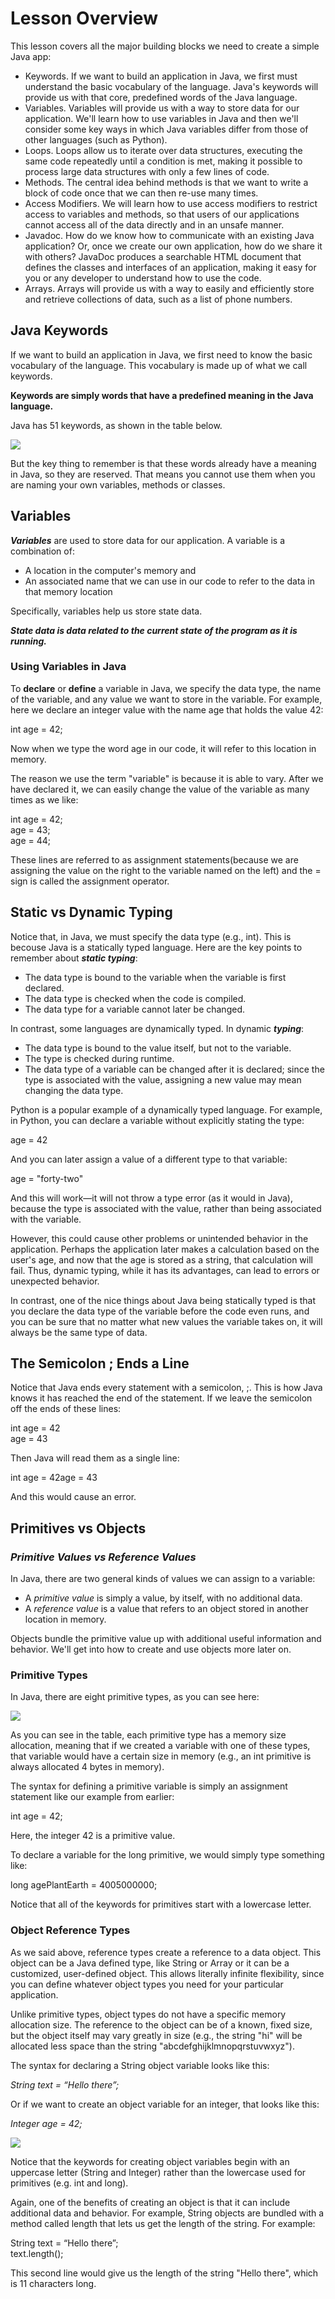 # Lesson Overview

This lesson covers all the major building blocks we need to create a simple Java app:

* Keywords. If we want to build an application in Java, we first must understand the basic vocabulary of the language. Java's keywords will provide us with that core, predefined words of the Java language.
* Variables. Variables will provide us with a way to store data for our application. We'll learn how to use variables in Java and then we'll consider some key ways in which Java variables differ from those of other languages (such as Python).
* Loops. Loops allow us to iterate over data structures, executing the same code repeatedly until a condition is met, making it possible to process large data structures with only a few lines of code.
* Methods. The central idea behind methods is that we want to write a block of code once that we can then re-use many times.
* Access Modifiers. We will learn how to use access modifiers to restrict access to variables and methods, so that users of our applications cannot access all of the data directly and in an unsafe manner.
* Javadoc. How do we know how to communicate with an existing Java application? Or, once we create our own application, how do we share it with others? JavaDoc produces a searchable HTML document that defines the classes and interfaces of an application, making it easy for you or any developer to understand how to use the code.
* Arrays. Arrays will provide us with a way to easily and efficiently store and retrieve collections of data, such as a list of phone numbers.

## Java Keywords

If we want to build an application in Java, we first need to know the basic vocabulary of the language. This vocabulary is made up of what we call keywords.

**Keywords are simply words that have a predefined meaning in the Java language.**

Java has 51 keywords, as shown in the table below.

![](./fig/java_kw.png)

But the key thing to remember is that these words already have a meaning in Java, so they are reserved. That means you cannot use them when you are naming your own variables, methods or classes.

## Variables

***Variables*** are used to store data for our application. A variable is a combination of:

* A location in the computer's memory and
* An associated name that we can use in our code to refer to the data in that memory location

Specifically, variables help us store state data.

***State data is data related to the current state of the program as it is running.***

### Using Variables in Java

To **declare** or **define** a variable in Java, we specify the data type, the name of the variable, and any value we want to store in the variable. For example, here we declare an integer value with the name age that holds the value 42:

int age = 42;

Now when we type the word age in our code, it will refer to this location in memory.

The reason we use the term "variable" is because it is able to vary. After we have declared it, we can easily change the value of the variable as many times as we like:

int age = 42;  
age = 43;  
age = 44;  

These lines are referred to as assignment statements(because we are assigning the value on the right to the variable named on the left) and the = sign is called the assignment operator.

## Static vs Dynamic Typing

Notice that, in Java, we must specify the data type (e.g., int). This is becouse Java is a statically typed language. Here are the key points to remember about ***static typing***:

* The data type is bound to the variable when the variable is first declared.
* The data type is checked when the code is compiled.
* The data type for a variable cannot later be changed.

In contrast, some languages are dynamically typed. In dynamic ***typing***:

* The data type is bound to the value itself, but not to the variable.
* The type is checked during runtime.
* The data type of a variable can be changed after it is declared; since the type is associated with the value, assigning a new value may mean changing the data type.

Python is a popular example of a dynamically typed language. For example, in Python, you can declare a variable without explicitly stating the type:

age = 42

And you can later assign a value of a different type to that variable:

age = "forty-two"

And this will work—it will not throw a type error (as it would in Java), because the type is associated with the value, rather than being associated with the variable.

However, this could cause other problems or unintended behavior in the application. Perhaps the application later makes a calculation based on the user's age, and now that the age is stored as a string, that calculation will fail. Thus, dynamic typing, while it has its advantages, can lead to errors or unexpected behavior.

In contrast, one of the nice things about Java being statically typed is that you declare the data type of the variable before the code even runs, and you can be sure that no matter what new values the variable takes on, it will always be the same type of data.

## The Semicolon ; Ends a Line

Notice that Java ends every statement with a semicolon, ;. This is how Java knows it has reached the end of the statement. If we leave the semicolon off the ends of these lines:

int age = 42  
age = 43

Then Java will read them as a single line:

int age = 42age = 43

And this would cause an error.

## Primitives vs Objects

### ***Primitive Values vs Reference Values***

In Java, there are two general kinds of values we can assign to a variable:

* A *primitive value* is simply a value, by itself, with no additional data.
* A *reference value* is a value that refers to an object stored in another location in memory.

Objects bundle the primitive value up with additional useful information and behavior. We'll get into how to create and use objects more later on.

### Primitive Types

In Java, there are eight primitive types, as you can see here:

![](./fig/primitive_type.png)

As you can see in the table, each primitive type has a memory size allocation, meaning that if we created a variable with one of these types, that variable would have a certain size in memory (e.g., an int primitive is always allocated 4 bytes in memory).

The syntax for defining a primitive variable is simply an assignment statement like our example from earlier:

int age = 42;

Here, the integer 42 is a primitive value.

To declare a variable for the long primitive, we would simply type something like:

long agePlantEarth = 4005000000;

Notice that all of the keywords for primitives start with a lowercase letter.

### Object Reference Types

As we said above, reference types create a reference to a data object. This object can be a Java defined type, like String or Array or it can be a customized, user-defined object. This allows literally infinite flexibility, since you can define whatever object types you need for your particular application.

Unlike primitive types, object types do not have a specific memory allocation size. The reference to the object can be of a known, fixed size, but the object itself may vary greatly in size (e.g., the string "hi" will be allocated less space than the string "abcdefghijklmnopqrstuvwxyz").

The syntax for declaring a String object variable looks like this:

*String text = “Hello there”;*

Or if we want to create an object variable for an integer, that looks like this:

*Integer age = 42;*

![](./fig/object_type.png)

Notice that the keywords for creating object variables begin with an uppercase letter (String and Integer) rather than the lowercase used for primitives (e.g. int and long).

Again, one of the benefits of creating an object is that it can include additional data and behavior. For example, String objects are bundled with a method called length that lets us get the length of the string. For example:

String text = “Hello there”;  
text.length();

This second line would give us the length of the string "Hello there", which is 11 characters long.

